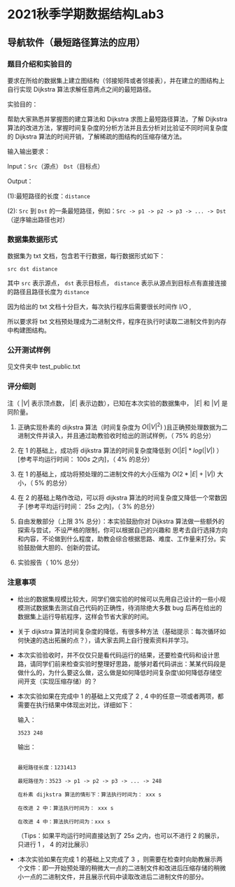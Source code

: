 # 2021秋季学期数据结构Lab3

## 导航软件（最短路径算法的应用）

### 题目介绍和实验目的

要求在所给的数据集上建立图结构（邻接矩阵或者邻接表），并在建立的图结构上自行实现 Dijkstra 算法求解任意两点之间的最短路径。

实验目的：

帮助大家熟悉并掌握图的建立算法和 Dijkstra 求图上最短路径算法，了解 Dijkstra 算法的改进方法，掌握时间复杂度的分析方法并且去分析对比验证不同时间复杂度的 Dijkstra 算法的时间开销，了解稀疏的图结构的压缩存储方法。

输入输出要求：

Input：```Src```（源点） ```Dst```（目标点）

Output：

(1):最短路径的长度：```distance```

(2): ```Src``` 到 ```Dst``` 的一条最短路径，例如：```Src -> p1 -> p2 -> p3 -> ... -> Dst```（逆序输出路径也对）

### 数据集数据形式

数据集为 txt 文档，包含若干行数据，每行数据形式如下：

```src dst distance```

其中 ```src``` 表示源点， ```dst``` 表示目标点， ```distance``` 表示从源点到目标点有直接连接的路径且路径长度为 ```distance``` 

因为给出的 txt 文档十分巨大，每次执行程序后需要很长时间作 I/O ,

所以要求将 txt 文档预处理成为二进制文件，程序在执行时读取二进制文件到内存中构建图结构。

### 公开测试样例

见文件夹中 test_public.txt

### 评分细则

注（ $|V|$ 表示顶点数， $|E|$ 表示边数），已知在本次实验的数据集中， $|E|$ 和 $|V|$ 是同阶量。

 1. 正确实现朴素的 dijkstra 算法（时间复杂度为 $O(|V|^2)$ )且正确预处理数据为二进制文件并读入，并且通过助教验收时给出的测试样例，（ $75\%$ 的总分）
 1. 在 1 的基础上，成功将 dijkstra 算法的时间复杂度降低到 $O(|E|*log(|V|)$ ）\[参考平均运行时间： $100s$ 之内\]，（ $4\%$ 的总分）
 1. 在 1 的基础上，成功将预处理的二进制文件的大小压缩为 $O(2*|E|+|V|)$ 大小，（ $5\%$ 的总分）

 1. 在 2 的基础上略作改动，可以将 dijkstra 算法的时间复杂度又降低一个常数因子 \[参考平均运行时间： $25s$ 之内\]，（ $3\%$ 的总分）

 1. 自由发散部分（上限 $3\%$ 总分）：本实验鼓励你对 Dijkstra 算法做⼀些额外的探索与尝试，不设严格的限制，你可以根据自己的兴趣和 思考去自行选择方向和内容，不论做到什么程度，助教会综合根据思路、难度、工作量来打分。实验鼓励做大胆的、创新的尝试。

 1. 实验报告（ $10\%$ 总分）

### 注意事项

 - 给出的数据集规模比较大，同学们做实验的时候可以先用自己设计的一些小规模测试数据集去测试自己代码的正确性，待消除绝大多数 bug 后再在给出的数据集上运行导航程序，这样会节省大家的时间。

 - 关于 dijkstra 算法时间复杂度的降低，有很多种方法（基础提示：每次循环如何快速的选出拓展的点？），请大家去网上自行搜索资料并学习。

 - 本次实验验收时，并不仅仅只是看代码运行的结果，还要检查代码和设计思路，请同学们前来检查实验时整理好思路，能够对着代码讲出：某某代码段是做什么的，为什么要这么做，这么做是如何降低时间复杂度\如何降低存储空间开支（实现压缩存储）的？

 - 本次实验如果在完成中 1 的基础上又完成了 2 , 4 中的任意一项或者两项，都需要在执行结果中体现出对比，详细如下：

    输入：

    ```
    3523 248
    ```

    输出：

    ```

    最短路径长度：1231413

    最短路径为：3523 -> p1 -> p2 -> p3 -> ... -> 248 

    在朴素 dijkstra 算法的情形下：算法执行时间为： xxx s

    在改进 2 中：算法执行时间为： xxx s

    在改进 4 中：算法执行时间为：xxx s
    ```
        
    （Tips：如果平均运行时间直接达到了 $25s$ 之内，也可以不进行 2 的展示，只进行 1 ， 4 的对比展示）

 - :本次实验如果在完成 1 的基础上又完成了 3 ，则需要在检查时向助教展示两个文件：即一开始预处理的稍微大一点的二进制文件和改进后压缩存储的稍微小一点的二进制文件，并且展示代码中读取改进后二进制文件的部分。

<script type="text/javascript" src="http://cdn.mathjax.org/mathjax/latest/MathJax.js?config=TeX-AMS-MML_HTMLorMML"></script>
<script type="text/x-mathjax-config">
  MathJax.Hub.Config({ tex2jax: {inlineMath: [['$', '$']]}, messageStyle: "none" });
</script>